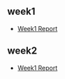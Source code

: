 ## week1
- [Week1 Report](week1/Week1%20Report.md)

## week2
- [Week1 Report](week2/Weekly1%20Report.md)